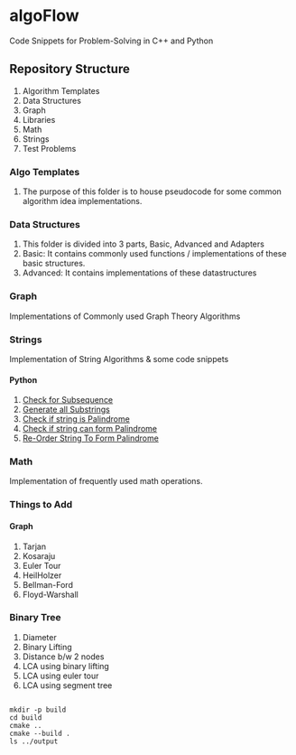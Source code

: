 # algoFlow
Code Snippets for Problem-Solving in C++ and Python

## Repository Structure
1. Algorithm Templates
2. Data Structures 
3. Graph
4. Libraries
5. Math
6. Strings
7. Test Problems

### Algo Templates
1. The purpose of this folder is to house pseudocode for some common algorithm idea implementations.

### Data Structures
1. This folder is divided into 3 parts, Basic, Advanced and Adapters
2. Basic: It contains commonly used functions / implementations of these basic structures.
3. Advanced: It contains implementations of these datastructures 

### Graph
Implementations of Commonly used Graph Theory Algorithms 

### Strings
Implementation of String Algorithms & some code snippets
#### Python
1. [Check for Subsequence](https://github.com/hariharanragothaman/algoFlow/blob/main/strings/check_subsequence.py)
2. [Generate all Substrings](https://github.com/hariharanragothaman/algoFlow/blob/main/strings/generate_all_substrings.py)
3. [Check if string is Palindrome](https://github.com/hariharanragothaman/algoFlow/blob/main/strings/check_palindrome.py)
4. [Check if string can form Palindrome](https://github.com/hariharanragothaman/algoFlow/blob/main/strings/check_palindrome_can_be_formed.py)
5. [Re-Order String To Form Palindrome](https://github.com/hariharanragothaman/algoFlow/blob/main/strings/reorder_to_form_palindrome.py)


### Math   
Implementation of frequently used math operations.

### Things to Add

#### Graph
1. Tarjan
2. Kosaraju
3. Euler Tour
4. HeilHolzer
5. Bellman-Ford
6. Floyd-Warshall

### Binary Tree
1. Diameter
2. Binary Lifting
3. Distance b/w 2 nodes
4. LCA using binary lifting
5. LCA using euler tour
6. LCA using segment tree


```shell

mkdir -p build
cd build
cmake ..
cmake --build .
ls ../output
```
